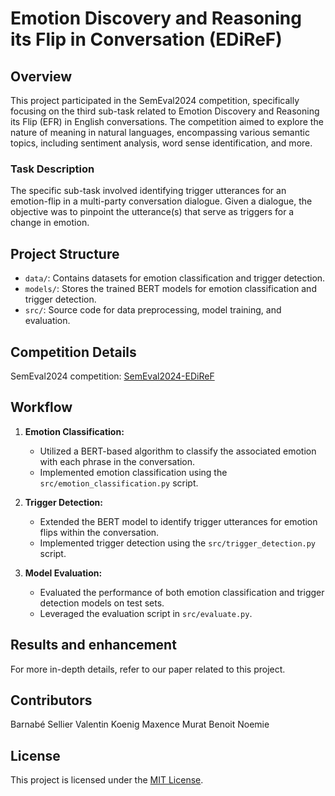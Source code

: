 # Emotion Discovery and Reasoning its Flip in Conversation (EDiReF)

## Overview

This project participated in the SemEval2024 competition, specifically focusing on the third sub-task related to Emotion Discovery and Reasoning its Flip (EFR) in English conversations. The competition aimed to explore the nature of meaning in natural languages, encompassing various semantic topics, including sentiment analysis, word sense identification, and more.

### Task Description

The specific sub-task involved identifying trigger utterances for an emotion-flip in a multi-party conversation dialogue. Given a dialogue, the objective was to pinpoint the utterance(s) that serve as triggers for a change in emotion.

## Project Structure

- `data/`: Contains datasets for emotion classification and trigger detection.
- `models/`: Stores the trained BERT models for emotion classification and trigger detection.
- `src/`: Source code for data preprocessing, model training, and evaluation.

## Competition Details

SemEval2024 competition: [SemEval2024-EDiReF](https://lcs2.in/SemEval2024-EDiReF/)

## Workflow

1. **Emotion Classification:**
   - Utilized a BERT-based algorithm to classify the associated emotion with each phrase in the conversation.
   - Implemented emotion classification using the `src/emotion_classification.py` script.

2. **Trigger Detection:**
   - Extended the BERT model to identify trigger utterances for emotion flips within the conversation.
   - Implemented trigger detection using the `src/trigger_detection.py` script.

3. **Model Evaluation:**
   - Evaluated the performance of both emotion classification and trigger detection models on test sets.
   - Leveraged the evaluation script in `src/evaluate.py`.

## Results and enhancement

For more in-depth details, refer to our paper related to this project.

## Contributors

Barnabé Sellier
Valentin Koenig
Maxence Murat
Benoit Noemie

## License

This project is licensed under the [MIT License](LICENSE).


